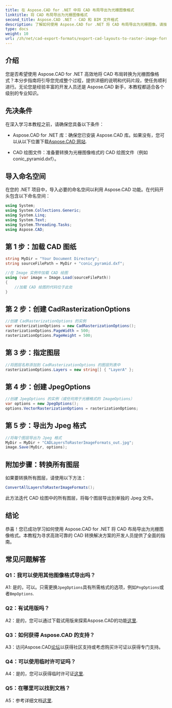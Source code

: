 ```yaml
---
title: 在 Aspose.CAD for .NET 中将 CAD 布局导出为光栅图像格式
linktitle: 将 CAD 布局导出为光栅图像格式
second_title: Aspose.CAD .NET - CAD 和 BIM 文件格式
description: 了解如何使用 Aspose.CAD for .NET 将 CAD 布局导出为光栅图像。请按照我们的分步指南进行无缝转换。
type: docs
weight: 10
url: /zh/net/cad-export-formats/export-cad-layouts-to-raster-image-formats/
---
```

## 介绍

您是否希望使用 Aspose.CAD for .NET 高效地将 CAD 布局转换为光栅图像格式？本分步指南将引导您完成整个过程，提供详细的说明和代码片段，使任务顺利进行。无论您是经验丰富的开发人员还是 Aspose.CAD 新手，本教程都适合各个级别的专业知识。

## 先决条件

在深入学习本教程之前，请确保您具备以下条件：

-  Aspose.CAD for .NET 库：确保您已安装 Aspose.CAD 库。如果没有，您可以从以下位置下载[Aspose.CAD 网站](https://releases.aspose.com/cad/net/).

- CAD 绘图文件：准备要转换为光栅图像格式的 CAD 绘图文件（例如 conic_pyramid.dxf）。

## 导入命名空间

在您的 .NET 项目中，导入必要的命名空间以利用 Aspose.CAD 功能。在代码开头包含以下命名空间：

```csharp
using System;
using System.Collections.Generic;
using System.Linq;
using System.Text;
using System.Threading.Tasks;
using Aspose.CAD;
```

## 第 1 步：加载 CAD 图纸

```csharp
string MyDir = "Your Document Directory";
string sourceFilePath = MyDir + "conic_pyramid.dxf";

//在 Image 实例中加载 CAD 绘图
using (var image = Image.Load(sourceFilePath))
{
    //加载 CAD 绘图的代码位于此处
}
```

## 第 2 步：创建 CadRasterizationOptions

```csharp
//创建 CadRasterizationOptions 的实例
var rasterizationOptions = new CadRasterizationOptions();
rasterizationOptions.PageWidth = 500;
rasterizationOptions.PageHeight = 500;
```

## 第 3 步：指定图层

```csharp
//将图层名称添加到 CadRasterizationOptions 的图层列表中
rasterizationOptions.Layers = new string[] { "LayerA" };
```

## 第 4 步：创建 JpegOptions

```csharp
//创建 JpegOptions 的实例（或任何用于光栅格式的 ImageOptions）
var options = new JpegOptions();
options.VectorRasterizationOptions = rasterizationOptions;
```

## 第 5 步：导出为 Jpeg 格式

```csharp
//将每个图层导出为 Jpeg 格式
MyDir = MyDir + "CADLayersToRasterImageFormats_out.jpg";
image.Save(MyDir, options);
```

## 附加步骤：转换所有图层

如果要转换所有图层，请使用以下方法：

```csharp
ConvertAllLayersToRasterImageFormats();
```

此方法迭代 CAD 绘图中的所有图层，将每个图层导出到单独的 Jpeg 文件。

## 结论

恭喜！您已成功学习如何使用 Aspose.CAD for .NET 将 CAD 布局导出为光栅图像格式。本教程为寻求高效可靠的 CAD 转换解决方案的开发人员提供了全面的指南。

## 常见问题解答

### Q1：我可以使用其他图像格式导出吗？

 A1: 是的，可以。只需更换`JpegOptions`具有所需格式的选项，例如`PngOptions`或者`BmpOptions`.

### Q2：有试用版吗？

 A2：是的，您可以通过下载试用版来探索Aspose.CAD的功能[这里](https://releases.aspose.com/).

### Q3：如何获得 Aspose.CAD 的支持？

A3：访问Aspose.CAD[论坛](https://forum.aspose.com/c/cad/19)以获得社区支持或考虑购买许可证以获得专门支持。

### Q4：可以使用临时许可证吗？

 A4：是的，您可以获得临时许可证[这里](https://purchase.aspose.com/temporary-license/).

### Q5：在哪里可以找到文档？

 A5：参考详细文档[这里](https://reference.aspose.com/cad/net/).